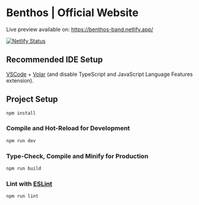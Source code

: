 # Benthos | Official Website

Live preview available on: https://benthos-band.netlify.app/

[![Netlify Status](https://api.netlify.com/api/v1/badges/c40ea714-92ae-4fd5-9c77-235083d8a344/deploy-status)](https://app.netlify.com/sites/benthos-band/deploys)

## Recommended IDE Setup

[VSCode](https://code.visualstudio.com/) + [Volar](https://marketplace.visualstudio.com/items?itemName=Vue.volar) (and disable TypeScript and JavaScript Language Features extension).

## Project Setup

```sh
npm install
```

### Compile and Hot-Reload for Development

```sh
npm run dev
```

### Type-Check, Compile and Minify for Production

```sh
npm run build
```

### Lint with [ESLint](https://eslint.org/)

```sh
npm run lint
```
